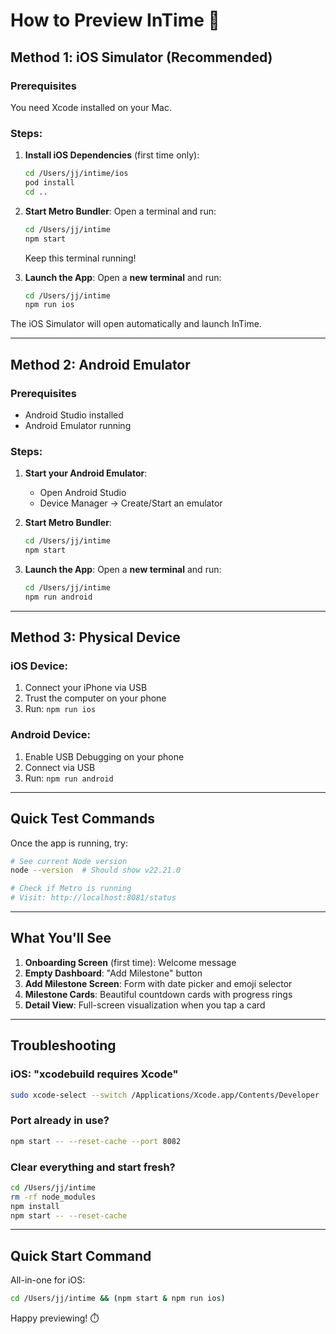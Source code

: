 # How to Preview InTime 🚀

## Method 1: iOS Simulator (Recommended)

### Prerequisites
You need Xcode installed on your Mac.

### Steps:

1. **Install iOS Dependencies** (first time only):
   ```bash
   cd /Users/jj/intime/ios
   pod install
   cd ..
   ```

2. **Start Metro Bundler**:
   Open a terminal and run:
   ```bash
   cd /Users/jj/intime
   npm start
   ```
   Keep this terminal running!

3. **Launch the App**:
   Open a **new terminal** and run:
   ```bash
   cd /Users/jj/intime
   npm run ios
   ```

The iOS Simulator will open automatically and launch InTime.

---

## Method 2: Android Emulator

### Prerequisites
- Android Studio installed
- Android Emulator running

### Steps:

1. **Start your Android Emulator**:
   - Open Android Studio
   - Device Manager → Create/Start an emulator

2. **Start Metro Bundler**:
   ```bash
   cd /Users/jj/intime
   npm start
   ```

3. **Launch the App**:
   Open a **new terminal** and run:
   ```bash
   cd /Users/jj/intime
   npm run android
   ```

---

## Method 3: Physical Device

### iOS Device:
1. Connect your iPhone via USB
2. Trust the computer on your phone
3. Run: `npm run ios`

### Android Device:
1. Enable USB Debugging on your phone
2. Connect via USB
3. Run: `npm run android`

---

## Quick Test Commands

Once the app is running, try:

```bash
# See current Node version
node --version  # Should show v22.21.0

# Check if Metro is running
# Visit: http://localhost:8081/status
```

---

## What You'll See

1. **Onboarding Screen** (first time): Welcome message
2. **Empty Dashboard**: "Add Milestone" button
3. **Add Milestone Screen**: Form with date picker and emoji selector
4. **Milestone Cards**: Beautiful countdown cards with progress rings
5. **Detail View**: Full-screen visualization when you tap a card

---

## Troubleshooting

### iOS: "xcodebuild requires Xcode"
```bash
sudo xcode-select --switch /Applications/Xcode.app/Contents/Developer
```

### Port already in use?
```bash
npm start -- --reset-cache --port 8082
```

### Clear everything and start fresh?
```bash
cd /Users/jj/intime
rm -rf node_modules
npm install
npm start -- --reset-cache
```

---

## Quick Start Command

All-in-one for iOS:
```bash
cd /Users/jj/intime && (npm start & npm run ios)
```

Happy previewing! ⏱️

